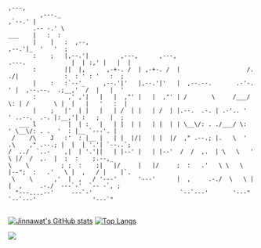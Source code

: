 ```
                                                                                                   ,---,  
         ,---._                                                                                 ,`--.' |  
       .-- -.' \                                                                         ___    |   :  :  
       |    |   :  ,--,                                                                ,--.'|_  '   '  ;  
       :    ;   |,--.'|         ,---,      ,---,                     .---.             |  | :,' |   |  |  
       :        ||  |,      ,-+-. /  | ,-+-. /  |                   /. ./|             :  : ' : '   :  ;  
       |    :   :`--'_     ,--.'|'   |,--.'|'   |  ,--.--.       .-'-. ' |  ,--.--.  .;__,'  /  |   |  '  
       :         ,' ,'|   |   |  ,"' |   |  ,"' | /       \     /___/ \: | /       \ |  |   |   '   :  |  
       |    ;   |'  | |   |   | /  | |   | /  | |.--.  .-. | .-'.. '   ' ..--.  .-. |:__,'| :   ;   |  ;  
   ___ l         |  | :   |   | |  | |   | |  | | \__\/: . ./___/ \:     ' \__\/: . .  '  : |__ `---'. |  
 /    /\    J   :'  : |__ |   | |  |/|   | |  |/  ," .--.; |.   \  ' .\    ," .--.; |  |  | '.'| `--..`;  
/  ../  `..-    ,|  | '.'||   | |--' |   | |--'  /  /  ,.  | \   \   ' \ |/  /  ,.  |  ;  :    ;.--,_     
\    \         ; ;  :    ;|   |/     |   |/     ;  :   .'   \ \   \  |--";  :   .'   \ |  ,   / |    |`.  
 \    \      ,'  |  ,   / '---'      '---'      |  ,     .-./  \   \ |   |  ,     .-./  ---`-'  `-- -`, ; 
  "---....--'     ---`-'                         `--`---'       '---"     `--`---'                '---`"  
                                                                                                          
```
[![Jinnawat's GitHub stats](https://github-readme-stats.vercel.app/api?username=JinnawatJid&show_icons=true&theme=radical)](https://github.com/anuraghazra/github-readme-stats)
[![Top Langs](https://github-readme-stats.vercel.app/api/top-langs/?username=JinnawatJid&layout=compact&theme=tokyonight)](https://github.com/anuraghazra/github-readme-stats)

<img src="https://skillicons.dev/icons?i=vue,vite,pinia,tailwind,express,nodejs,figma,firebase" />

<!--
**JinnawatJid/JinnawatJid** is a ✨ _special_ ✨ repository because its `README.md` (this file) appears on your GitHub profile.

Here are some ideas to get you started:

- 🔭 I’m currently working on ...
- 🌱 I’m currently learning ...
- 👯 I’m looking to collaborate on ...
- 🤔 I’m looking for help with ...
- 💬 Ask me about ...
- 📫 How to reach me: ...
- 😄 Pronouns: ...
- ⚡ Fun fact: ...
-->
